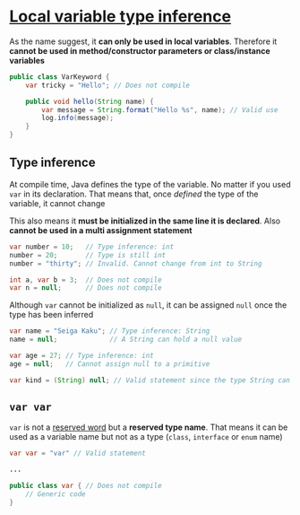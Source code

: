 # [Local variable type inference](https://openjdk.org/projects/amber/guides/lvti-style-guide)

As the name suggest, it **can only be used in local variables**. Therefore it **cannot be used in method/constructor parameters or class/instance variables**

``` java
public class VarKeyword {
    var tricky = "Hello"; // Does not compile

    public void hello(String name) {
        var message = String.format("Hello %s", name); // Valid use
        log.info(message);
    }
}
```

## Type inference

At compile time, Java defines the type of the variable. No matter if you used `var` in its declaration. That means that, once *defined* the type of the variable, it cannot change

This also means it **must be initialized in the same line it is declared**. Also **cannot be used in a multi assignment statement**

``` java
var number = 10;   // Type inference: int
number = 20;       // Type is still int
number = "thirty"; // Invalid. Cannot change from int to String

int a, var b = 3;  // Does not compile
var n = null;      // Does not compile
```

Although `var` cannot be initialized as `null`, it can be assigned `null` once the type has been inferred

``` java
var name = "Seiga Kaku"; // Type inference: String
name = null;             // A String can hold a null value

var age = 27; // Type inference: int
age = null;   // Cannot assign null to a primitive

var kind = (String) null; // Valid statement since the type String can be inferred
```

## `var var`

`var` is not a [reserved word](../keywords.md) but a **reserved type name**. That means it can be used as a variable name but not as a type (`class`, `interface` or `enum` name)

``` java
var var = "var" // Valid statement

...

public class var { // Does not compile
    // Generic code
}
```
